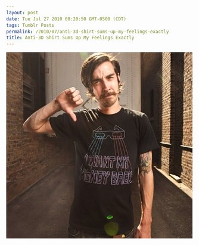 ```yaml
---
layout: post
date: Tue Jul 27 2010 08:20:50 GMT-0500 (CDT)
tags: Tumblr Posts
permalink: /2010/07/anti-3d-shirt-sums-up-my-feelings-exactly
title: Anti-3D Shirt Sums Up My Feelings Exactly
---
```


![](/public/assets/tumblr/tumblr_l67x2qJbFC1qa4klho1_500.jpg)
